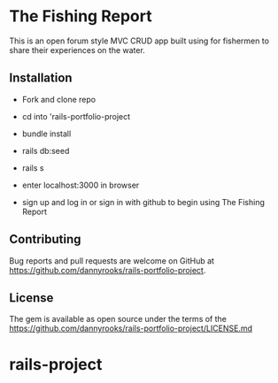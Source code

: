 # The Fishing Report

This is an open forum style MVC CRUD app built using for fishermen to share their experiences on the water. 

## Installation

* Fork and clone repo

* cd into 'rails-portfolio-project

* bundle install

* rails db:seed

* rails s

* enter localhost:3000 in browser

* sign up and log in or sign in with github to begin using The Fishing Report


## Contributing 

Bug reports and pull requests are welcome on GitHub at https://github.com/dannyrooks/rails-portfolio-project.


## License

The gem is available as open source under the terms of the https://github.com/dannyrooks/rails-portfolio-project/LICENSE.md



# rails-project
